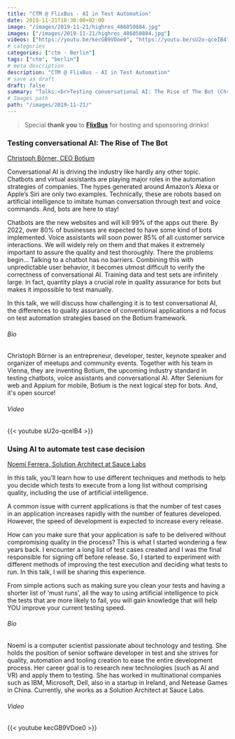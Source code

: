 ```yaml
---
title: "CTM @ FlixBus - AI in Test Automation"
date: 2019-11-21T18:30:00+02:00
image: "/images/2019-11-21/highres_486050884.jpg"
images: ["/images/2019-11-21/highres_486050884.jpg"]
videos: ["https://youtu.be/kecGB9VDoe0", "https://youtu.be/sU2o-qceIB4"]
# categories
categories: ["ctm - Berlin"]
tags: ["ctm", "berlin"]
# meta description
description: "CTM @ FlixBus - AI in Test Automation"
# save as draft
draft: false
summary: "Talks:<br>Testing conversational AI: The Rise of The Bot (Christoph Börner) <br> Using AI to automate test case decision (Noemí Ferrera)"
# Images path
path: "/images/2019-11-21/"
---
```


> Special **thank you** to **[FlixBus](https://www.flixbus.de/)** for hosting and 
sponsoring drinks!

### Testing conversational AI: The Rise of The Bot
[Christoph Börner, CEO Botium](https://twitter.com/grisuBotium)

Conversational AI is driving the industry like hardly any other topic. 
Chatbots and virtual assistants are playing major roles in the automation 
strategies of companies. The hypes generated around Amazon’s Alexa or 
Apple’s Siri are only two examples. Technically, these are robots 
based on artificial intelligence to imitate human conversation through 
text and voice commands. And, bots are here to stay!

Chatbots are the new websites and will kill 99% of the apps out there. 
By 2022, over 80% of businesses are expected to have some kind of bots 
implemented. Voice assistants will soon power 85% of all customer service 
interactions. We will widely rely on them and that makes it extremely 
important to assure the quality and test thoroughly. There the problems begin...
Talking to a chatbot has no barriers. Combining this with unpredictable 
user behavior, it becomes utmost difficult to verify the correctness of 
conversational AI. Training data and test sets are infinitely large. 
In fact, quantity plays a crucial role in quality assurance for bots 
but makes it impossible to test manually.

In this talk, we will discuss how challenging it is to test conversational 
AI, the differences to quality assurance of conventional applications a
nd focus on test automation strategies based on the Botium framework.

###### Bio
Christoph Börner is an entrepreneur, developer, tester, keynote speaker 
and organizer of meetups and community events. Together with his team 
in Vienna, they are inventing Botium, the upcoming industry standard 
in testing chatbots, voice assistants and conversational AI. After 
Selenium for web and Appium for mobile, Botium is the next logical 
step for bots. And, it's open source!

###### Video
{{< youtube sU2o-qceIB4 >}}

### Using AI to automate test case decision
[Noemí Ferrera, Solution Architect at Sauce Labs](https://twitter.com/TheTestLynx)

In this talk, you’ll learn how to use different techniques and methods 
to help you decide which tests to execute from a long list without 
comprising quality, including the use of artificial intelligence.

A common issue with current applications is that the number of test 
cases in an application increases rapidly with the number of features 
developed. However, the speed of development is expected to increase every release.

How can you make sure that your application is safe to be delivered 
without compromising quality in the process? This is what I started 
wondering a few years back. I encounter a long list of test cases 
created and I was the final responsible for signing off before release. 
So, I started to experiment with different methods of improving the 
test execution and deciding what tests to run. In this talk, I will be 
sharing this experience.

From simple actions such as making sure you clean your tests and having a 
shorter list of ‘must runs’, all the way to using artificial intelligence 
to pick the tests that are more likely to fail, you will gain knowledge 
that will help YOU improve your current testing speed.

###### Bio
Noemi is a computer scientist passionate about technology and testing. 
She holds the position of senior software developer in test and she 
strives for quality, automation and tooling creation to ease the entire 
development process. Her career goal is to research new technologies 
(such as AI and VR) and apply them to testing. She has worked in 
multinational companies such as IBM, Microsoft, Dell, also in a startup 
in Ireland, and Netease Games in China. Currently, she works as a 
Solution Architect at Sauce Labs.

###### Video
{{< youtube kecGB9VDoe0 >}}